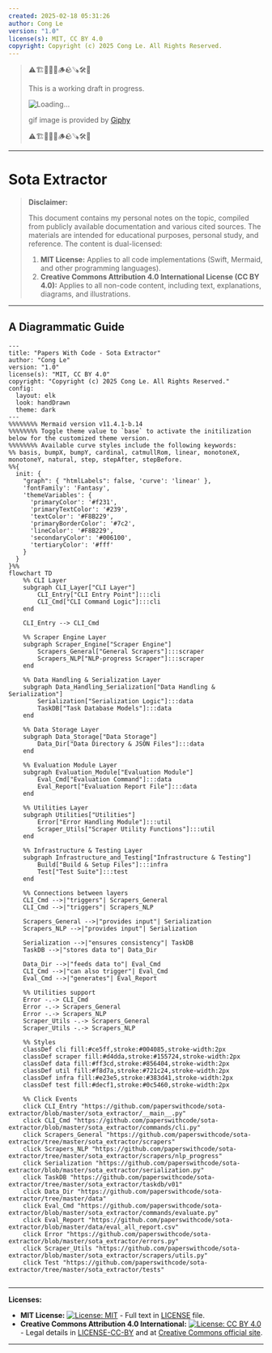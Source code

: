 ```yaml
---
created: 2025-02-18 05:31:26
author: Cong Le
version: "1.0"
license(s): MIT, CC BY 4.0
copyright: Copyright (c) 2025 Cong Le. All Rights Reserved.
---
```




> ⚠️🏗️🚧🦺🧱🪵🪨🪚🛠️👷
> 
> This is a working draft in progress.
> 
> ![Loading...](https://media1.giphy.com/media/v1.Y2lkPTc5MGI3NjExaTF4Mzh3c3QwNnd1Z2tlMGx3enc4OGFrZjVrcDRqaWRzaWh2N3RiOCZlcD12MV9pbnRlcm5hbF9naWZfYnlfaWQmY3Q9Zw/3xz2BMctq9SRqEWfgQ/giphy.gif)
> 
> gif image is provided by [Giphy](https://giphy.com)
> 
> ⚠️🏗️🚧🦺🧱🪵🪨🪚🛠️👷

----



# Sota Extractor
> **Disclaimer:**
>
> This document contains my personal notes on the topic,
> compiled from publicly available documentation and various cited sources.
> The materials are intended for educational purposes, personal study, and reference.
> The content is dual-licensed:
> 1. **MIT License:** Applies to all code implementations (Swift, Mermaid, and other programming languages).
> 2. **Creative Commons Attribution 4.0 International License (CC BY 4.0):** Applies to all non-code content, including text, explanations, diagrams, and illustrations.
---


## A Diagrammatic Guide 


```mermaid
---
title: "Papers With Code - Sota Extractor"
author: "Cong Le"
version: "1.0"
license(s): "MIT, CC BY 4.0"
copyright: "Copyright (c) 2025 Cong Le. All Rights Reserved."
config:
  layout: elk
  look: handDrawn
  theme: dark
---
%%%%%%%% Mermaid version v11.4.1-b.14
%%%%%%%% Toggle theme value to `base` to activate the initilization below for the customized theme version.
%%%%%%%% Available curve styles include the following keywords:
%% basis, bumpX, bumpY, cardinal, catmullRom, linear, monotoneX, monotoneY, natural, step, stepAfter, stepBefore.
%%{
  init: {
    "graph": { "htmlLabels": false, 'curve': 'linear' },
    'fontFamily': 'Fantasy',
    'themeVariables': {
      'primaryColor': '#f231',
      'primaryTextColor': '#239',
      'textColor': '#F8B229',
      'primaryBorderColor': '#7c2',
      'lineColor': '#F8B229',
      'secondaryColor': '#006100',
      'tertiaryColor': '#fff'
    }
  }
}%%
flowchart TD
    %% CLI Layer
    subgraph CLI_Layer["CLI Layer"]
        CLI_Entry["CLI Entry Point"]:::cli
        CLI_Cmd["CLI Command Logic"]:::cli
    end

    CLI_Entry --> CLI_Cmd

    %% Scraper Engine Layer
    subgraph Scraper_Engine["Scraper Engine"]
        Scrapers_General["General Scrapers"]:::scraper
        Scrapers_NLP["NLP-progress Scraper"]:::scraper
    end

    %% Data Handling & Serialization Layer
    subgraph Data_Handling_Serialization["Data Handling & Serialization"]
        Serialization["Serialization Logic"]:::data
        TaskDB["Task Database Models"]:::data
    end

    %% Data Storage Layer
    subgraph Data_Storage["Data Storage"]
        Data_Dir["Data Directory & JSON Files"]:::data
    end

    %% Evaluation Module Layer
    subgraph Evaluation_Module["Evaluation Module"]
        Eval_Cmd["Evaluation Command"]:::data
        Eval_Report["Evaluation Report File"]:::data
    end

    %% Utilities Layer
    subgraph Utilities["Utilities"]
        Error["Error Handling Module"]:::util
        Scraper_Utils["Scraper Utility Functions"]:::util
    end

    %% Infrastructure & Testing Layer
    subgraph Infrastructure_and_Testing["Infrastructure & Testing"]
        Build["Build & Setup Files"]:::infra
        Test["Test Suite"]:::test
    end

    %% Connections between layers
    CLI_Cmd -->|"triggers"| Scrapers_General
    CLI_Cmd -->|"triggers"| Scrapers_NLP

    Scrapers_General -->|"provides input"| Serialization
    Scrapers_NLP -->|"provides input"| Serialization

    Serialization -->|"ensures consistency"| TaskDB
    TaskDB -->|"stores data to"| Data_Dir

    Data_Dir -->|"feeds data to"| Eval_Cmd
    CLI_Cmd -->|"can also trigger"| Eval_Cmd
    Eval_Cmd -->|"generates"| Eval_Report

    %% Utilities support
    Error -.-> CLI_Cmd
    Error -.-> Scrapers_General
    Error -.-> Scrapers_NLP
    Scraper_Utils -.-> Scrapers_General
    Scraper_Utils -.-> Scrapers_NLP

    %% Styles
    classDef cli fill:#ce5ff,stroke:#004085,stroke-width:2px
    classDef scraper fill:#d4dda,stroke:#155724,stroke-width:2px
    classDef data fill:#ff3cd,stroke:#856404,stroke-width:2px
    classDef util fill:#f8d7a,stroke:#721c24,stroke-width:2px
    classDef infra fill:#e23e5,stroke:#383d41,stroke-width:2px
    classDef test fill:#decf1,stroke:#0c5460,stroke-width:2px

    %% Click Events
    click CLI_Entry "https://github.com/paperswithcode/sota-extractor/blob/master/sota_extractor/__main__.py"
    click CLI_Cmd "https://github.com/paperswithcode/sota-extractor/blob/master/sota_extractor/commands/cli.py"
    click Scrapers_General "https://github.com/paperswithcode/sota-extractor/tree/master/sota_extractor/scrapers"
    click Scrapers_NLP "https://github.com/paperswithcode/sota-extractor/tree/master/sota_extractor/scrapers/nlp_progress"
    click Serialization "https://github.com/paperswithcode/sota-extractor/blob/master/sota_extractor/serialization.py"
    click TaskDB "https://github.com/paperswithcode/sota-extractor/tree/master/sota_extractor/taskdb/v01"
    click Data_Dir "https://github.com/paperswithcode/sota-extractor/tree/master/data"
    click Eval_Cmd "https://github.com/paperswithcode/sota-extractor/blob/master/sota_extractor/commands/evaluate.py"
    click Eval_Report "https://github.com/paperswithcode/sota-extractor/blob/master/data/eval_all_report.csv"
    click Error "https://github.com/paperswithcode/sota-extractor/blob/master/sota_extractor/errors.py"
    click Scraper_Utils "https://github.com/paperswithcode/sota-extractor/blob/master/sota_extractor/scrapers/utils.py"
    click Test "https://github.com/paperswithcode/sota-extractor/tree/master/sota_extractor/tests"
    
```

---
**Licenses:**

- **MIT License:**  [![License: MIT](https://img.shields.io/badge/License-MIT-yellow.svg)](LICENSE) - Full text in [LICENSE](LICENSE) file.
- **Creative Commons Attribution 4.0 International:** [![License: CC BY 4.0](https://licensebuttons.net/l/by/4.0/88x31.png)](LICENSE-CC-BY) - Legal details in [LICENSE-CC-BY](LICENSE-CC-BY) and at [Creative Commons official site](http://creativecommons.org/licenses/by/4.0/).

---
